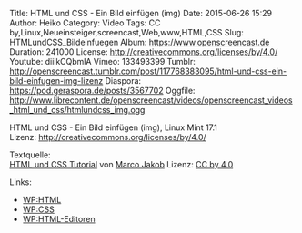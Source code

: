 Title: HTML und CSS - Ein Bild einfügen (img)
Date: 2015-06-26 15:29
Author: Heiko
Category: Video
Tags: CC by,Linux,Neueinsteiger,screencast,Web,www,HTML,CSS
Slug: HTMLundCSS_Bildeinfuegen
Album: https://www.openscreencast.de
Duration: 241000
License: http://creativecommons.org/licenses/by/4.0/
Youtube: diiikCQbmlA
Vimeo: 133493399
Tumblr: http://openscreencast.tumblr.com/post/117768383095/html-und-css-ein-bild-einfugen-img-lizenz
Diaspora: https://pod.geraspora.de/posts/3567702
Oggfile: http://www.librecontent.de/openscreencast/videos/openscreencast_videos_html_und_css/htmlundcss_img.ogg

HTML und CSS - Ein Bild einfügen (img), Linux Mint 17.1  
Lizenz: <http://creativecommons.org/licenses/by/4.0/>  
  
Textquelle:  
[HTML und CSS Tutorial](http://code.makery.ch/library/html-css/de/) von [Marco
Jakob](http://code.makery.ch/about/) Lizenz: [CC by
4.0](http://creativecommons.org/licenses/by/4.0/)

Links:

  * [WP:HTML](http://de.wikipedia.org/wiki/Hypertext_Markup_Language "Link zu wikipedia.org" )
  * [WP:CSS](http://de.wikipedia.org/wiki/Cascading_Style_Sheets "Link zu wikipedia.org" )
  * [WP:HTML-Editoren](http://de.wikipedia.org/wiki/Liste_von_HTML-Editoren "Link zu wikipedia.org" )

